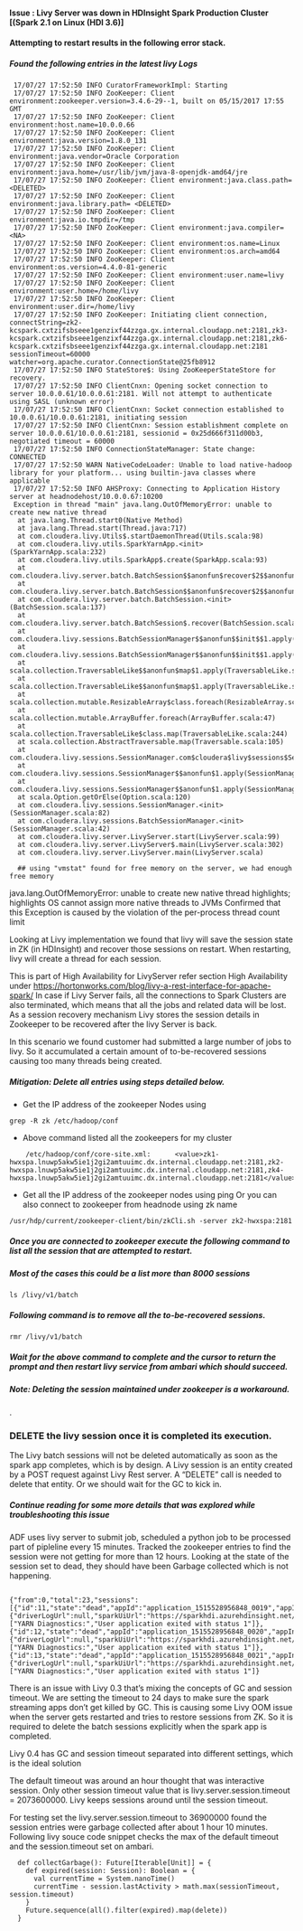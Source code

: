 
#### Issue : Livy Server was down in HDInsight Spark Production Cluster [(Spark 2.1 on Linux (HDI 3.6)]
#### Attempting to restart results in the following error stack.
##### Found the following entries in the latest livy Logs 
~~~~
 17/07/27 17:52:50 INFO CuratorFrameworkImpl: Starting
 17/07/27 17:52:50 INFO ZooKeeper: Client environment:zookeeper.version=3.4.6-29--1, built on 05/15/2017 17:55 GMT
 17/07/27 17:52:50 INFO ZooKeeper: Client environment:host.name=10.0.0.66
 17/07/27 17:52:50 INFO ZooKeeper: Client environment:java.version=1.8.0_131
 17/07/27 17:52:50 INFO ZooKeeper: Client environment:java.vendor=Oracle Corporation
 17/07/27 17:52:50 INFO ZooKeeper: Client environment:java.home=/usr/lib/jvm/java-8-openjdk-amd64/jre
 17/07/27 17:52:50 INFO ZooKeeper: Client environment:java.class.path= <DELETED>
 17/07/27 17:52:50 INFO ZooKeeper: Client environment:java.library.path= <DELETED>
 17/07/27 17:52:50 INFO ZooKeeper: Client environment:java.io.tmpdir=/tmp
 17/07/27 17:52:50 INFO ZooKeeper: Client environment:java.compiler=<NA>
 17/07/27 17:52:50 INFO ZooKeeper: Client environment:os.name=Linux
 17/07/27 17:52:50 INFO ZooKeeper: Client environment:os.arch=amd64
 17/07/27 17:52:50 INFO ZooKeeper: Client environment:os.version=4.4.0-81-generic
 17/07/27 17:52:50 INFO ZooKeeper: Client environment:user.name=livy
 17/07/27 17:52:50 INFO ZooKeeper: Client environment:user.home=/home/livy
 17/07/27 17:52:50 INFO ZooKeeper: Client environment:user.dir=/home/livy
 17/07/27 17:52:50 INFO ZooKeeper: Initiating client connection, connectString=zk2-kcspark.cxtzifsbseee1genzixf44zzga.gx.internal.cloudapp.net:2181,zk3-kcspark.cxtzifsbseee1genzixf44zzga.gx.internal.cloudapp.net:2181,zk6-kcspark.cxtzifsbseee1genzixf44zzga.gx.internal.cloudapp.net:2181 sessionTimeout=60000 watcher=org.apache.curator.ConnectionState@25fb8912
 17/07/27 17:52:50 INFO StateStore$: Using ZooKeeperStateStore for recovery.
 17/07/27 17:52:50 INFO ClientCnxn: Opening socket connection to server 10.0.0.61/10.0.0.61:2181. Will not attempt to authenticate using SASL (unknown error)
 17/07/27 17:52:50 INFO ClientCnxn: Socket connection established to 10.0.0.61/10.0.0.61:2181, initiating session
 17/07/27 17:52:50 INFO ClientCnxn: Session establishment complete on server 10.0.0.61/10.0.0.61:2181, sessionid = 0x25d666f311d00b3, negotiated timeout = 60000
 17/07/27 17:52:50 INFO ConnectionStateManager: State change: CONNECTED
 17/07/27 17:52:50 WARN NativeCodeLoader: Unable to load native-hadoop library for your platform... using builtin-java classes where applicable
 17/07/27 17:52:50 INFO AHSProxy: Connecting to Application History server at headnodehost/10.0.0.67:10200
 Exception in thread "main" java.lang.OutOfMemoryError: unable to create new native thread
  at java.lang.Thread.start0(Native Method)
  at java.lang.Thread.start(Thread.java:717)
  at com.cloudera.livy.Utils$.startDaemonThread(Utils.scala:98)
  at com.cloudera.livy.utils.SparkYarnApp.<init>(SparkYarnApp.scala:232)
  at com.cloudera.livy.utils.SparkApp$.create(SparkApp.scala:93)
  at com.cloudera.livy.server.batch.BatchSession$$anonfun$recover$2$$anonfun$apply$4.apply(BatchSession.scala:117)
  at com.cloudera.livy.server.batch.BatchSession$$anonfun$recover$2$$anonfun$apply$4.apply(BatchSession.scala:116)
  at com.cloudera.livy.server.batch.BatchSession.<init>(BatchSession.scala:137)
  at com.cloudera.livy.server.batch.BatchSession$.recover(BatchSession.scala:108)
  at com.cloudera.livy.sessions.BatchSessionManager$$anonfun$$init$$1.apply(SessionManager.scala:47)
  at com.cloudera.livy.sessions.BatchSessionManager$$anonfun$$init$$1.apply(SessionManager.scala:47)
  at scala.collection.TraversableLike$$anonfun$map$1.apply(TraversableLike.scala:244)
  at scala.collection.TraversableLike$$anonfun$map$1.apply(TraversableLike.scala:244)
  at scala.collection.mutable.ResizableArray$class.foreach(ResizableArray.scala:59)
  at scala.collection.mutable.ArrayBuffer.foreach(ArrayBuffer.scala:47)
  at scala.collection.TraversableLike$class.map(TraversableLike.scala:244)
  at scala.collection.AbstractTraversable.map(Traversable.scala:105)
  at com.cloudera.livy.sessions.SessionManager.com$cloudera$livy$sessions$SessionManager$$recover(SessionManager.scala:150)
  at com.cloudera.livy.sessions.SessionManager$$anonfun$1.apply(SessionManager.scala:82)
  at com.cloudera.livy.sessions.SessionManager$$anonfun$1.apply(SessionManager.scala:82)
  at scala.Option.getOrElse(Option.scala:120)
  at com.cloudera.livy.sessions.SessionManager.<init>(SessionManager.scala:82)
  at com.cloudera.livy.sessions.BatchSessionManager.<init>(SessionManager.scala:42)
  at com.cloudera.livy.server.LivyServer.start(LivyServer.scala:99)
  at com.cloudera.livy.server.LivyServer$.main(LivyServer.scala:302)
  at com.cloudera.livy.server.LivyServer.main(LivyServer.scala)
  
  ## using "vmstat" found for free memory on the server, we had enough free memory
~~~~

java.lang.OutOfMemoryError: unable to create new native thread highlights; highlights OS cannot assign more native threads to JVMs
Confirmed that this Exception is caused by the violation of the per-process thread count limit

Looking at Livy implementation we found that livy will save the session state in ZK (in HDInsight) and recover those sessions on restart. When restarting, livy will create a thread for each session. 

This is part of High Availability for LivyServer
refer section High Availability under https://hortonworks.com/blog/livy-a-rest-interface-for-apache-spark/
In case if Livy Server fails, all the connections to  Spark Clusters are also terminated, which means that all the jobs and related data will be lost.
As a session recovery mechanism Livy stores the session details in Zookeeper to be recovered after the livy Server is back.


In this scenario we found customer had submitted a large number of jobs to livy. So it accumulated a certain amount of to-be-recovered sessions causing too many threads being created.


##### Mitigation: Delete all entries using steps detailed below.

- Get the IP address of the zookeeper Nodes using 
~~~~  
grep -R zk /etc/hadoop/conf  
~~~~

- Above command listed all the zookeepers for my cluster 

~~~~
    /etc/hadoop/conf/core-site.xml:      <value>zk1-hwxspa.lnuwp5akw5ie1j2gi2amtuuimc.dx.internal.cloudapp.net:2181,zk2-      hwxspa.lnuwp5akw5ie1j2gi2amtuuimc.dx.internal.cloudapp.net:2181,zk4-hwxspa.lnuwp5akw5ie1j2gi2amtuuimc.dx.internal.cloudapp.net:2181</value>
~~~~
- Get all the IP address of the zookeeper nodes using ping Or you can also connect to zookeeper from headnode using zk name 

~~~~  
/usr/hdp/current/zookeeper-client/bin/zkCli.sh -server zk2-hwxspa:2181   
~~~~
##### Once you are connected to zookeeper execute the following command to list all the session that are attempted to restart. ####
##### Most of the cases this could be a list more than 8000 sessions ####
~~~~  
ls /livy/v1/batch  
~~~~

##### Following command is to remove all the to-be-recovered sessions. #####
~~~~  
rmr /livy/v1/batch  
~~~~
##### Wait for the above command to complete and the cursor to return the prompt and then restart livy service from ambari which should succeed. 


##### Note: Deleting the session maintained under zookeeper is a workaround.
. 

### DELETE the livy session once it is completed its execution.
The Livy batch sessions will not be deleted automatically as soon as the spark app completes, which is by design. 
A Livy session is an entity created by a POST request against Livy Rest server. A “DELETE” call is needed to delete that entity. Or we should wait for the GC to kick in.

##### Continue reading for some more details that was explored while troubleshooting this issue
ADF uses livy server to submit job, scheduled a python job to be processed part of pipleline every 15 minutes. Tracked the zookeeper entries to find the session were not getting for more than 12 hours. Looking at the state of the session set to dead, they should have been Garbage collected which is not happening.

~~~~ 

{"from":0,"total":23,"sessions":[{"id":11,"state":"dead","appId":"application_1515528956848_0019","appInfo":{"driverLogUrl":null,"sparkUiUrl":"https://sparkhdi.azurehdinsight.net/yarnui/hn/proxy/application_1515528956848_0019/"},"log":["YARN Diagnostics:","User application exited with status 1"]},{"id":12,"state":"dead","appId":"application_1515528956848_0020","appInfo":{"driverLogUrl":null,"sparkUiUrl":"https://sparkhdi.azurehdinsight.net/yarnui/hn/proxy/application_1515528956848_0020/"},"log":["YARN Diagnostics:","User application exited with status 1"]},{"id":13,"state":"dead","appId":"application_1515528956848_0021","appInfo":{"driverLogUrl":null,"sparkUiUrl":"https://sparkhdi.azurehdinsight.net/yarnui/hn/proxy/application_1515528956848_0021/"},"log":["YARN Diagnostics:","User application exited with status 1"]}

~~~~

There is an issue with Livy 0.3 that’s mixing the concepts of GC and session timeout. We are setting the timeout to 24 days to make sure the spark streaming apps don’t get killed by GC. This is causing some Livy OOM issue when the server gets restarted and tries to restore sessions from ZK. So it is required to delete the batch sessions explicitly when the spark app is completed.

Livy 0.4 has GC and session timeout separated into different settings, which is the ideal solution

The default timeout was around an hour thought that was interactive session.  Only other session timeout value that is livy.server.session.timeout = 2073600000.
Livy keeps sessions around until the session timeout.

For testing set the livy.server.session.timeout to 36900000 found the session entries were garbage collected after about 1 hour 10 minutes.
Following livy souce code snippet checks the max of the default timeout and the session.timeout set on ambari.

~~~~
  def collectGarbage(): Future[Iterable[Unit]] = {
    def expired(session: Session): Boolean = {
      val currentTime = System.nanoTime()
      currentTime - session.lastActivity > math.max(sessionTimeout, session.timeout)
    }
    Future.sequence(all().filter(expired).map(delete))
  }
~~~~
